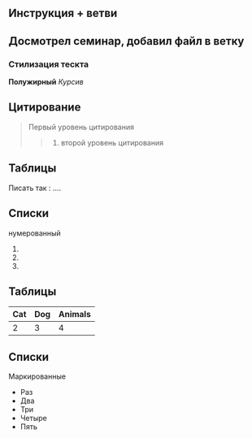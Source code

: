 ## Инструкция + ветви 

## Досмотрел семинар, добавил файл в ветку 
### Стилизация тескта 

**Полужирный** 
*Курсив* 

## Цитирование 
> Первый уровень цитирования 
>> 1. второй уровень цитирования 


## Таблицы
Писать так : ....
## Списки 
нумерованный 

1. 

2. 

3. 



## Таблицы
 | Cat | Dog |  Animals 
 |-----|-----|---------| 
 | 2   | 3   | 4       |



## Списки 
Маркированные 
 * Раз 
 * Два 
 * Три 
 * Четыре 
 * Пять 
